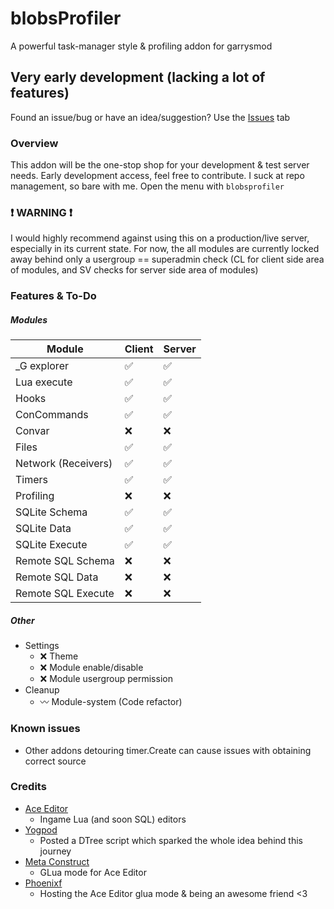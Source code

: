 # blobsProfiler
A powerful task-manager style &amp; profiling addon for garrysmod

## Very early development (lacking a lot of features)
Found an issue/bug or have an idea/suggestion? Use the [Issues](https://github.com/blobles-dev/blobsProfiler/issues "Issues") tab
### Overview
This addon will be the one-stop shop for your development & test server needs.
Early development access, feel free to contribute.
I suck at repo management, so bare with me.
Open the menu with `blobsprofiler`

### :exclamation: WARNING :exclamation:
I would highly recommend against using this on a production/live server, especially in its current state.
For now, the all modules are currently locked away behind only a usergroup == superadmin check (CL for client side area of modules, and SV checks for server side area of modules)


### Features & To-Do
##### Modules
| Module | Client | Server  |
| ------------ | ------------ | ------------ |
| _G explorer | :white_check_mark: | :white_check_mark: |
| Lua execute | :white_check_mark: | :white_check_mark: |
| Hooks | :white_check_mark: | :white_check_mark: |
| ConCommands  | :white_check_mark: | :white_check_mark: |
| Convar | :x: | :x: |
| Files | :white_check_mark: | :white_check_mark: |
| Network (Receivers) | :white_check_mark: | :white_check_mark: |
| Timers | :white_check_mark: | :white_check_mark: |
| Profiling | :x: | :x: |
| SQLite Schema | :white_check_mark: | :white_check_mark: |
| SQLite Data | :white_check_mark: | :white_check_mark: |
| SQLite Execute | :white_check_mark: | :white_check_mark: |
| Remote SQL Schema | :x: | :x: |
| Remote SQL Data | :x: | :x: |
| Remote SQL Execute | :x: | :x: |

##### Other
- Settings
  - :x: Theme
  - :x: Module enable/disable
  - :x: Module usergroup permission
- Cleanup
  - :wavy_dash: Module-system (Code refactor)

### Known issues
- Other addons detouring timer.Create can cause issues with obtaining correct source

### Credits
- [Ace Editor](https://ace.c9.io/ "Ace Editor")
   - Ingame Lua (and soon SQL) editors
- [Yogpod](https://github.com/Yogpod "Yogpod")
  - Posted a DTree script which sparked the whole idea behind this journey
- [Meta Construct](https://github.com/Metastruct "Meta Construct")
  - GLua mode for Ace Editor
- [Phoenixf](https://github.com/phoen1xf/ "Phoenixf")
  - Hosting the Ace Editor glua mode & being an awesome friend <3
